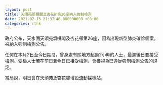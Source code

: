```yaml
---
layout: post
title: 天頌苑頌棋閣及杏花邨第26座納入強制檢測
date: 2021-02-15 21:37:46.000000000 +08:00
categories: rthk
---
```


政府公布，天水圍天頌苑頌棋閣及杏花邨第26座，因為出現新型肺炎確診個案，被納入強制檢測公告。

任何在本月2日至今日期間，曾身處有關地方超過2小時的人士，最遲後日要接受檢測。受檢人士若在前日至今日已接受檢測，會獲視為已遵從強制檢測公告的規定。

當局說，明日會在天頌苑及杏花邨增設流動採樣站。
